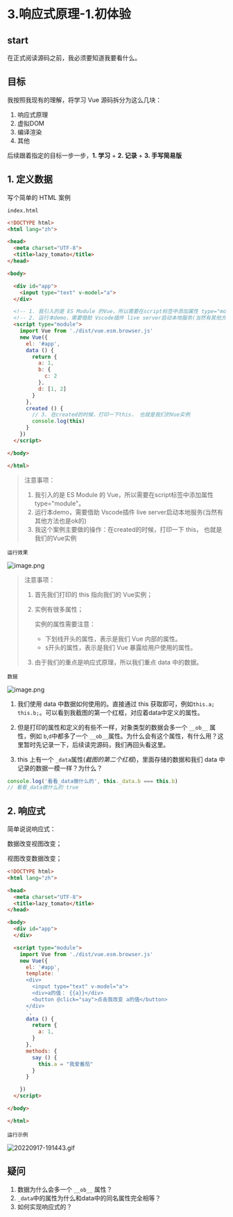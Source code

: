 # 3.响应式原理-1.初体验



## start

在正式阅读源码之前，我必须要知道我要看什么。

## 目标

我按照我现有的理解，将学习 Vue 源码拆分为这么几块：



1. 响应式原理
2. 虚拟DOM
3. 编译渲染
4. 其他



后续跟着指定的目标一步一步，**1. 学习** + **2. 记录** + **3. 手写简易版**





## 1. 定义数据

写个简单的 HTML 案例

`index.html`

```html
<!DOCTYPE html>
<html lang="zh">

<head>
  <meta charset="UTF-8">
  <title>lazy_tomato</title>
</head>

<body>

  <div id="app">
    <input type="text" v-model="a">
  </div>

  <!-- 1. 我引入的是 ES Module 的Vue，所以需要在script标签中添加属性 type="module" -->
  <!-- 2. 运行本demo，需要借助 Vscode插件 live server启动本地服务(当然有其他方法也是ok的) -->
  <script type="module">
    import Vue from './dist/vue.esm.browser.js'
    new Vue({
      el: '#app',
      data () {
        return {
          a: 1,
          b: {
            c: 2
          },
          d: [1, 2]
        }
      },
      created () {
        // 3. 在created的时候，打印一下this， 也就是我们的Vue实例
        console.log(this)
      }
    })
  </script>

</body>

</html>
```

> 注意事项：
>
> 1. 我引入的是 ES Module 的 Vue，所以需要在script标签中添加属性 type="module"。
> 2. 运行本demo，需要借助 Vscode插件 live server启动本地服务(当然有其他方法也是ok的)
> 3. 我这个案例主要做的操作：在created的时候，打印一下 this， 也就是我们的Vue实例



`运行效果`

![image.png](https://p9-juejin.byteimg.com/tos-cn-i-k3u1fbpfcp/23db58230dfe4f1da21036fcd17a7cc4~tplv-k3u1fbpfcp-watermark.image?)

> 注意事项：
>
> 1. 首先我们打印的 this 指向我们的 Vue实例；
>
> 2. 实例有很多属性；
>
>    实例的属性需要注意：
>
>    + 下划线开头的属性，表示是我们 Vue 内部的属性。
>    + `$`开头的属性，表示是我们 Vue 暴露给用户使用的属性。
>
> 3. 由于我们的重点是响应式原理，所以我们重点 data 中的数据。



`数据`



![image.png](https://p6-juejin.byteimg.com/tos-cn-i-k3u1fbpfcp/2d1b5da8820a403ca2f1eb27afc6f364~tplv-k3u1fbpfcp-watermark.image?)



1. 我们使用 data 中数据如何使用的。直接通过 this 获取即可，例如`this.a; this.b;`。可以看到我截图的第一个红框，对应着data中定义的属性。



2. 但是打印的属性和定义的有些不一样，对象类型的数据会多一个 `__ob__` 属性，例如 `b`,`d`中都多了一个 `__ob__`属性。为什么会有这个属性，有什么用？这里暂时先记录一下，后续读完源码，我们再回头看这里。



3. this 上有一个 `_data`属性(*截图的第二个红框*)，里面存储的数据和我们 data 中记录的数据一模一样？为什么？

```js
console.log('看看_data做什么的', this._data.b === this.b)
// 看看_data做什么的 true
```





## 2. 响应式

简单说说响应式：



数据改变视图改变；

视图改变数据改变；

```html
<!DOCTYPE html>
<html lang="zh">

<head>
  <meta charset="UTF-8">
  <title>lazy_tomato</title>
</head>

<body>
  <div id="app">
  </div>

  <script type="module">
    import Vue from './dist/vue.esm.browser.js'
    new Vue({
      el: '#app',
      template: `
      <div>
        <input type="text" v-model="a">
        <div>a的值： {{a}}</div>
        <button @click="say">点击我改变 a的值</button>
      </div>
      `,
      data () {
        return {
          a: 1,
        }
      },
      methods: {
        say () {
          this.a = "我爱番茄"
        }
      }

    })
  </script>

</body>

</html>
```



`运行示例`

![20220917-191443.gif](https://p6-juejin.byteimg.com/tos-cn-i-k3u1fbpfcp/b1676a2f30ef425a8e4ade0cb1670ade~tplv-k3u1fbpfcp-watermark.image?)





## 疑问

1. 数据为什么会多一个 `__ob__` 属性？
2. `_data`中的属性为什么和data中的同名属性完全相等？
3. 如何实现响应式的？







